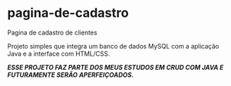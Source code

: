# pagina-de-cadastro

Pagina de cadastro de clientes

Projeto simples que integra um banco de dados MySQL com a aplicação Java e a interface com HTML/CSS.

**_ESSE PROJETO FAZ PARTE DOS MEUS ESTUDOS EM CRUD COM JAVA E FUTURAMENTE SERÃO APERFEIÇOADOS._**
